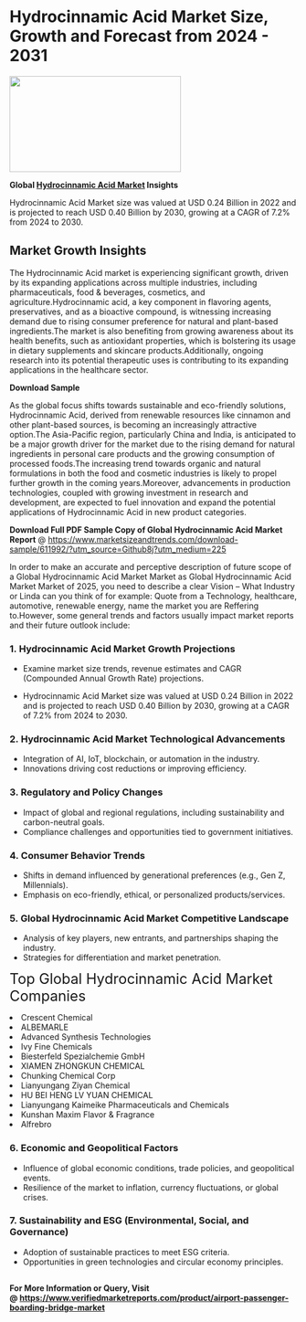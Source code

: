 <H1>Hydrocinnamic Acid Market Size, Growth and Forecast from 2024 - 2031</H1><img class="aligncenter size-medium wp-image-584254" src="https://thirdeyenews.in/wp-content/uploads/2024/09/Global-Market-Research-300x168.jpeg" alt="" width="300" height="168" /><p><strong>Global&nbsp;<a href="https://www.marketsizeandtrends.com/download-sample/611992/?utm_source=Github8j?utm_medium=225">Hydrocinnamic Acid Market</a> Insights</strong></p><p>Hydrocinnamic Acid Market size was valued at USD 0.24 Billion in 2022 and is projected to reach USD 0.40 Billion by 2030, growing at a CAGR of 7.2% from 2024 to 2030.</p><p><h2>Market Growth Insights</h2> <p>The Hydrocinnamic Acid market is experiencing significant growth, driven by its expanding applications across multiple industries, including pharmaceuticals, food & beverages, cosmetics, and agriculture.Hydrocinnamic acid, a key component in flavoring agents, preservatives, and as a bioactive compound, is witnessing increasing demand due to rising consumer preference for natural and plant-based ingredients.The market is also benefiting from growing awareness about its health benefits, such as antioxidant properties, which is bolstering its usage in dietary supplements and skincare products.Additionally, ongoing research into its potential therapeutic uses is contributing to its expanding applications in the healthcare sector.</p> <p><strong>Download Sample</strong></p> <p>As the global focus shifts towards sustainable and eco-friendly solutions, Hydrocinnamic Acid, derived from renewable resources like cinnamon and other plant-based sources, is becoming an increasingly attractive option.The Asia-Pacific region, particularly China and India, is anticipated to be a major growth driver for the market due to the rising demand for natural ingredients in personal care products and the growing consumption of processed foods.The increasing trend towards organic and natural formulations in both the food and cosmetic industries is likely to propel further growth in the coming years.Moreover, advancements in production technologies, coupled with growing investment in research and development, are expected to fuel innovation and expand the potential applications of Hydrocinnamic Acid in new product categories.</p> <p><span class=""><strong>Download Full PDF Sample Copy of Global Hydrocinnamic Acid Market Report</strong> @ <a href="https://www.marketsizeandtrends.com/download-sample/611992/?utm_source=Github8j?utm_medium=225" target="_blank">https://www.marketsizeandtrends.com/download-sample/611992/?utm_source=Github8j?utm_medium=225</a></span></p><p>In order to make an accurate and perceptive description of future scope of a Global&nbsp;Hydrocinnamic Acid Market Market as Global&nbsp;Hydrocinnamic Acid Market Market of 2025, you need to describe a clear Vision &ndash; What Industry or Linda can you think of for example: Quote from a Technology, healthcare, automotive, renewable energy, name the market you are Reffering to.However, some general trends and factors usually impact market reports and their future outlook include:</p><h3>1.&nbsp;<strong>Hydrocinnamic Acid Market Growth Projections</strong></h3><ul><li>Examine market size trends, revenue estimates and CAGR (Compounded Annual Growth Rate) projections.</li><li><p>Hydrocinnamic Acid Market size was valued at USD 0.24 Billion in 2022 and is projected to reach USD 0.40 Billion by 2030, growing at a CAGR of 7.2% from 2024 to 2030.</p></li></ul><h3>2.&nbsp;<strong>Hydrocinnamic Acid Market Technological Advancements</strong></h3><ul><li>Integration of AI, IoT, blockchain, or automation in the industry.</li><li>Innovations driving cost reductions or improving efficiency.</li></ul><h3>3.&nbsp;<strong>Regulatory and Policy Changes</strong></h3><ul><li>Impact of global and regional regulations, including sustainability and carbon-neutral goals.</li><li>Compliance challenges and opportunities tied to government initiatives.</li></ul><h3>4.&nbsp;<strong>Consumer Behavior Trends</strong></h3><ul><li>Shifts in demand influenced by generational preferences (e.g., Gen Z, Millennials).</li><li>Emphasis on eco-friendly, ethical, or personalized products/services.</li></ul><h3>5.&nbsp;<strong>Global Hydrocinnamic Acid Market Competitive Landscape</strong></h3><ul><li>Analysis of key players, new entrants, and partnerships shaping the industry.</li><li>Strategies for differentiation and market penetration.</li></ul><p data-pm-slice="1 1 []"><span style="color: inherit; font-family: inherit; font-size: 25px;">Top Global Hydrocinnamic Acid Market Companies</span></p><div class="" data-test-id=""><p><li>Crescent Chemical</li><li> ALBEMARLE</li><li> Advanced Synthesis Technologies</li><li> Ivy Fine Chemicals</li><li> Biesterfeld Spezialchemie GmbH</li><li> XIAMEN ZHONGKUN CHEMICAL</li><li> Chunking Chemical Corp</li><li> Lianyungang Ziyan Chemical</li><li> HU BEI HENG LV YUAN CHEMICAL</li><li> Lianyungang Kaimeike Pharmaceuticals and Chemicals</li><li> Kunshan Maxim Flavor & Fragrance</li><li> Alfrebro</li></p></div><h3>6.&nbsp;<strong>Economic and Geopolitical Factors</strong></h3><ul><li>Influence of global economic conditions, trade policies, and geopolitical events.</li><li>Resilience of the market to inflation, currency fluctuations, or global crises.</li></ul><h3>7.&nbsp;<strong>Sustainability and ESG (Environmental, Social, and Governance)</strong></h3><ul><li>Adoption of sustainable practices to meet ESG criteria.</li><li>Opportunities in green technologies and circular economy principles.</li></ul><h2><strong style="font-size: 14px;">For More Information or Query, Visit @&nbsp;</strong><a style="background-color: #ffffff; font-size: 14px;" href="https://www.marketsizeandtrends.com/report/hydrocinnamic-acid-market/" target="_blank">https://www.verifiedmarketreports.com/product/airport-passenger-boarding-bridge-market</a></h2>